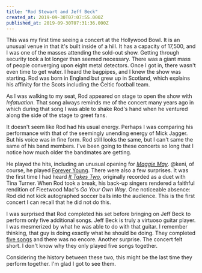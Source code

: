 ```yaml
---
title: "Rod Stewart and Jeff Beck"
created_at: 2019-09-30T07:07:55.000Z
published_at: 2019-09-30T07:31:36.000Z
---
```

This was my first time seeing a concert at the Hollywood Bowl. It is an unusual venue in that it's built inside of a hill. It has a capacity of 17,500, and I was one of the masses attending the sold-out show. Getting through security took a lot longer than seemed necessary. There was a giant mass of people converging upon eight metal detectors. Once I got in, there wasn't even time to get water. I heard the bagpipes, and I knew the show was starting. Rod was born in England but grew up in Scotland, which explains his affinity for the Scots including the Celtic football team.

As I was walking to my seat, Rod appeared on stage to open the show with _Infatuation_. That song always reminds me of the concert many years ago in which during that song I was able to shake Rod's hand when he ventured along the side of the stage to greet fans. 

It doesn't seem like Rod had his usual energy. Perhaps I was comparing his performance with that of the seemingly unending energy of Mick Jagger. But his voice was in fine form. Rod still looks the same, but I can't same the same of his band members. I've been going to these concerts so long that I notice how much older the bandmates are getting. 

He played the hits, including an unusual opening for [_Maggie May_](https://youtu.be/KCsGE1Cgv1k). @keni, of course, he played [Forever Young](https://youtu.be/q5R9hd9I0Ro). There were also a few surprises. It was the first time I had heard [_It Takes Two_](https://youtu.be/89BMrzAHxN4), originally recorded as a duet with Tina Turner. When Rod took a break, his back-up singers rendered a faithful rendition of Fleetwood Mac's _Go Your Own Way_. One noticeable absence: Rod did not kick autographed soccer balls into the audience. This is the first concert I can recall that he did not do this. 

I was surprised that Rod completed his set before bringing on Jeff Beck to perform only five additional songs. Jeff Beck is truly a virtuoso guitar player. I was mesmerized by what he was able to do with that guitar. I remember thinking, that guy is doing exactly what he should be doing. They completed [five songs](https://youtu.be/nE1Ho_F8lsk) and there was no encore. Another surprise. The concert felt short. I don't know why they only played five songs together. 

Considering the history between these two, this might be the last time they perform together. I'm glad I got to see them.
